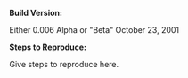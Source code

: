 <!-- Remember to add the following information: -->

**Build Version:**

Either 0.006 Alpha or "Beta" October 23, 2001

**Steps to Reproduce:**

Give steps to reproduce here.

